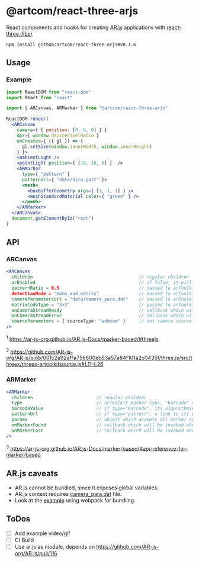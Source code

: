 # @artcom/react-three-arjs

React components and hooks for creating [AR.js](https://github.com/AR-js-org/AR.js) applications with [react-three-fiber](https://github.com/pmndrs/react-three-fiber)


```
npm install github:artcom/react-three-arjs#v0.1.6
```

## Usage

### Example
```jsx
import ReactDOM from "react-dom"
import React from "react"

import { ARCanvas, ARMarker } from "@artcom/react-three-arjs"

ReactDOM.render(
  <ARCanvas
    camera={ { position: [0, 0, 0] } }
    dpr={ window.devicePixelRatio }
    onCreated={ ({ gl }) => {
      gl.setSize(window.innerWidth, window.innerHeight)
    } }>
    <ambientLight />
    <pointLight position={ [10, 10, 0] }  />
    <ARMarker
      type={ "pattern" }
      patternUrl={ "data/hiro.patt" }>
      <mesh>
        <boxBufferGeometry args={ [1, 1, 1] } />
        <meshStandardMaterial color={ "green" } />
      </mesh>
    </ARMarker>
  </ARCanvas>,
  document.getElementById("root")
)

```

## API

### ARCanvas

```jsx
<ARCanvas
  children                                        // regular children
  arEnabled                                       // if false, it will render children into <Canvas /> without AR context
  patternRatio = 0.5                              // passed to arToolkit context ¹
  detectionMode = "mono_and_matrix"               // passed to arToolkit context ¹
  cameraParametersUrl = "data/camera_para.dat"    // passed to arToolkit context ¹
  matrixCodeType = "3x3"                          // passed to arToolkit context ¹
  onCameraStreamReady                             // callback which will be invoked when camera stream starts
  onCameraStreamError                             // callback which will be invoked when camera stream fails, e.g.: permissions
  sourceParameters = { sourceType: "webcam" }     // set camera source parameters, see ar.js code ²
/>
```

<sup>1</sup> https://ar-js-org.github.io/AR.js-Docs/marker-based/#threejs

<sup>2</sup> https://github.com/AR-js-org/AR.js/blob/00fc2a92af1a756600eb53a57a84f101a2c0435f/three.js/src/threex/threex-artoolkitsource.js#L11-L26

### ARMarker

```jsx
<ARMarker
  children                        // regular children
  type                            // arToolkit marker type, "barcode" or "pattern"
  barcodeValue                    // if type="barcode", its algorithmic value
  patternUrl                      // if type="pattern", a link to its pattern file
  params                          // object which accepts all marker settings ³, e.g. params = {{ smooth: true }}
  onMarkerFound                   // callback which will be invoked when marker has been found
  onMarkerLost                    // callback which will be invoked when previously found marker has been lost
/>
```

<sup>3</sup> https://ar-js-org.github.io/AR.js-Docs/marker-based/#api-reference-for-marker-based

## AR.js caveats
- AR.js cannot be bundled, since it exposes global variables.
- AR.js context requires [camera_para.dat](https://github.com/AR-js-org/AR.js/blob/master/data/data/camera_para.dat) file.
- Look at the [example](./example) using webpack for bundling.
## ToDos
- [ ] Add example video/gif
- [ ] CI Build
- [ ] Use ar.js as module, depends on https://github.com/AR-js-org/AR.js/pull/116
